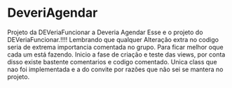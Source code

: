 # DeveriAgendar
Projeto da DEVeriaFuncionar a Deveria Agendar
Esse e o projeto do DEVeriaFuncionar.!!!!
Lembrando que qualquer Alteração extra no codigo seria de extrema importancia comentada no grupo. Para ficar melhor oque cada um está fazendo.
Inicio a fase de criação e teste das views, por conta disso existe bastente comentarios e codigo comentado.
Unica class que nao foi implementada e a do convite por razões que não sei se mantera no projeto.
